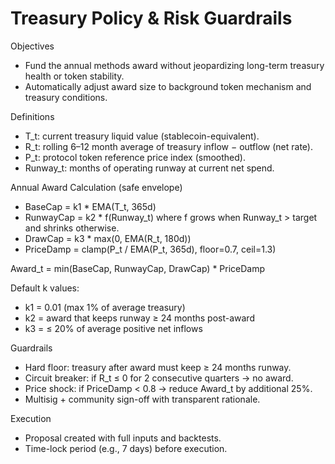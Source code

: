 # Treasury Policy & Risk Guardrails

Objectives
- Fund the annual methods award without jeopardizing long-term treasury health or token stability.
- Automatically adjust award size to background token mechanism and treasury conditions.

Definitions
- T_t: current treasury liquid value (stablecoin-equivalent).
- R_t: rolling 6–12 month average of treasury inflow − outflow (net rate).
- P_t: protocol token reference price index (smoothed).
- Runway_t: months of operating runway at current net spend.

Annual Award Calculation (safe envelope)
- BaseCap = k1 * EMA(T_t, 365d)
- RunwayCap = k2 * f(Runway_t) where f grows when Runway_t > target and shrinks otherwise.
- DrawCap = k3 * max(0, EMA(R_t, 180d))
- PriceDamp = clamp(P_t / EMA(P_t, 365d), floor=0.7, ceil=1.3)

Award_t = min(BaseCap, RunwayCap, DrawCap) * PriceDamp

Default k values:
- k1 = 0.01 (max 1% of average treasury)
- k2 = award that keeps runway ≥ 24 months post-award
- k3 = ≤ 20% of average positive net inflows

Guardrails
- Hard floor: treasury after award must keep ≥ 24 months runway.
- Circuit breaker: if R_t ≤ 0 for 2 consecutive quarters → no award.
- Price shock: if PriceDamp < 0.8 → reduce Award_t by additional 25%.
- Multisig + community sign-off with transparent rationale.

Execution
- Proposal created with full inputs and backtests.
- Time-lock period (e.g., 7 days) before execution.